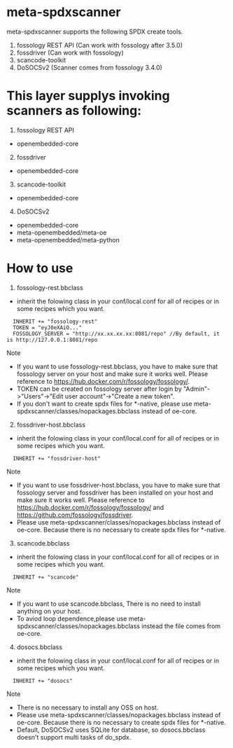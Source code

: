 # meta-spdxscanner

meta-spdxscanner supports the following SPDX create tools.
1. fossology REST API (Can work with fossology after 3.5.0)
2. fossdriver (Can work with fossology)
3. scancode-toolkit
4. DoSOCSv2 (Scanner comes from fossology 3.4.0)

# This layer supplys invoking scanners as following:

1. fossology REST API
- openembedded-core

2. fossdriver
- openembedded-core

3. scancode-toolkit
- openembedded-core

4. DoSOCSv2
- openembedded-core
- meta-openembedded/meta-oe
- meta-openembedded/meta-python

# How to use

1.  fossology-rest.bbclass
- inherit the folowing class in your conf/local.conf for all of recipes or
  in some recipes which you want.

```
  INHERIT += "fossology-rest"
  TOKEN = "eyJ0eXAiO..."
  FOSSOLOGY_SERVER = "http://xx.xx.xx.xx:8081/repo" //By default, it is http://127.0.0.1:8081/repo
```
Note
- If you want to use fossology-rest.bbclass, you have to make sure that fossology server on your host and make sure it works well.
  Please reference to https://hub.docker.com/r/fossology/fossology/.
- TOKEN can be created on fossology server after login by "Admin"->"Users"->"Edit user account"->"Create a new token".
- If you don't want to create spdx files for *-native, please use meta-spdxscanner/classes/nopackages.bbclass instead of oe-core.

2.  fossdriver-host.bbclass
- inherit the folowing class in your conf/local.conf for all of recipes or
  in some recipes which you want.

```
  INHERIT += "fossdriver-host"
```
Note
- If you want to use fossdriver-host.bbclass, you have to make sure that fossology server and fossdriver has been installed on your host and make sure it works well.
  Please reference to https://hub.docker.com/r/fossology/fossology/ and https://github.com/fossology/fossdriver.
- Please use meta-spdxscanner/classes/nopackages.bbclass instead of oe-core. Because there is no necessary to create spdx files for *-native.
  
3.  scancode.bbclass
- inherit the folowing class in your conf/local.conf for all of recipes or
  in some recipes which you want.

```
  INHERIT += "scancode"
```
Note
- If you want to use scancode.bbclass, There is no need to install anything on your host.
- To aviod loop dependence,please use meta-spdxscanner/classes/nopackages.bbclass instead the file comes from oe-core.


4. dosocs.bbclass 
- inherit the folowing class in your conf/local.conf for all of recipes or
  in some recipes which you want.

```
  INHERIT += "dosocs"
```
Note
- There is no necessary to install any OSS on host.
- Please use meta-spdxscanner/classes/nopackages.bbclass instead of oe-core. Because there is no necessary to create spdx files for *-native.
- Default, DoSOCSv2 uses SQLite for database, so dosocs.bbclass doesn't support multi tasks of do_spdx.
